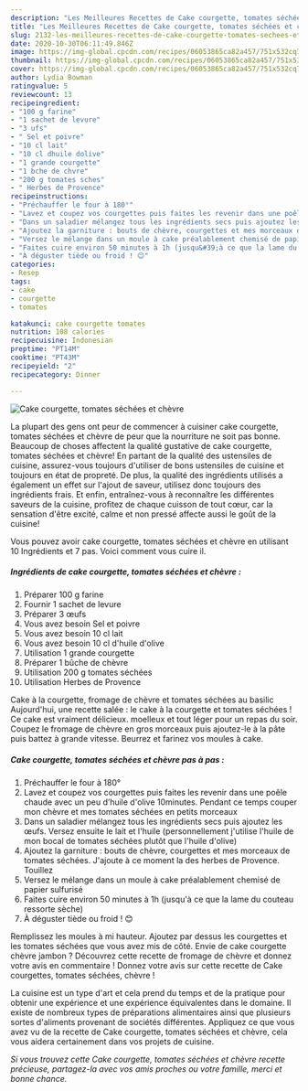 ```yaml
---
description: "Les Meilleures Recettes de Cake courgette, tomates séchées et chèvre"
title: "Les Meilleures Recettes de Cake courgette, tomates séchées et chèvre"
slug: 2132-les-meilleures-recettes-de-cake-courgette-tomates-sechees-et-chevre
date: 2020-10-30T06:11:49.846Z
image: https://img-global.cpcdn.com/recipes/06053865ca82a457/751x532cq70/cake-courgette-tomates-sechees-et-chevre-photo-principale-de-la-recette.jpg
thumbnail: https://img-global.cpcdn.com/recipes/06053865ca82a457/751x532cq70/cake-courgette-tomates-sechees-et-chevre-photo-principale-de-la-recette.jpg
cover: https://img-global.cpcdn.com/recipes/06053865ca82a457/751x532cq70/cake-courgette-tomates-sechees-et-chevre-photo-principale-de-la-recette.jpg
author: Lydia Bowman
ratingvalue: 5
reviewcount: 13
recipeingredient:
- "100 g farine"
- "1 sachet de levure"
- "3 ufs"
- " Sel et poivre"
- "10 cl lait"
- "10 cl dhuile dolive"
- "1 grande courgette"
- "1 bche de chvre"
- "200 g tomates sches"
- " Herbes de Provence"
recipeinstructions:
- "Préchauffer le four à 180°"
- "Lavez et coupez vos courgettes puis faites les revenir dans une poêle chaude avec un peu d’huile d&#39;olive 10minutes. Pendant ce temps couper mon chèvre et mes tomates séchées en petits morceaux"
- "Dans un saladier mélangez tous les ingrédients secs puis ajoutez les œufs. Versez ensuite le lait et l&#39;huile (personnellement j&#39;utilise l&#39;huile de mon bocal de tomates séchées plutôt que l&#39;huile d&#39;olive)"
- "Ajoutez la garniture : bouts de chèvre, courgettes et mes morceaux de tomates séchées. J&#39;ajoute à ce moment la des herbes de Provence. Touillez"
- "Versez le mélange dans un moule à cake préalablement chemisé de papier sulfurisé"
- "Faites cuire environ 50 minutes à 1h (jusqu&#39;à ce que la lame du couteau ressorte sèche)"
- "À déguster tiède ou froid ! 😊"
categories:
- Resep
tags:
- cake
- courgette
- tomates

katakunci: cake courgette tomates 
nutrition: 108 calories
recipecuisine: Indonesian
preptime: "PT14M"
cooktime: "PT43M"
recipeyield: "2"
recipecategory: Dinner

---
```



![Cake courgette, tomates séchées et chèvre](https://img-global.cpcdn.com/recipes/06053865ca82a457/751x532cq70/cake-courgette-tomates-sechees-et-chevre-photo-principale-de-la-recette.jpg)

La plupart des gens ont peur de commencer à cuisiner cake courgette, tomates séchées et chèvre de peur que la nourriture ne soit pas bonne. Beaucoup de choses affectent la qualité gustative de cake courgette, tomates séchées et chèvre! En partant de la qualité des ustensiles de cuisine, assurez-vous toujours d'utiliser de bons ustensiles de cuisine et toujours en état de propreté. De plus, la qualité des ingrédients utilisés a également un effet sur l'ajout de saveur, utilisez donc toujours des ingrédients frais. Et enfin, entraînez-vous à reconnaître les différentes saveurs de la cuisine, profitez de chaque cuisson de tout cœur, car la sensation d'être excité, calme et non pressé affecte aussi le goût de la cuisine!

<!--inarticleads1-->

Vous pouvez avoir cake courgette, tomates séchées et chèvre en utilisant 10 Ingrédients et 7 pas. Voici comment vous cuire il.

##### Ingrédients de cake courgette, tomates séchées et chèvre :

1. Préparer 100 g farine
1. Fournir 1 sachet de levure
1. Préparer 3 œufs
1. Vous avez besoin  Sel et poivre
1. Vous avez besoin 10 cl lait
1. Vous avez besoin 10 cl d&#39;huile d&#39;olive
1. Utilisation 1 grande courgette
1. Préparer 1 bûche de chèvre
1. Utilisation 200 g tomates séchées
1. Utilisation  Herbes de Provence


Cake à la courgette, fromage de chèvre et tomates séchées au basilic Aujourd&#39;hui, une recette salée : le cake à la courgette et tomates séchées ! Ce cake est vraiment délicieux. moelleux et tout léger pour un repas du soir. Coupez le fromage de chèvre en gros morceaux puis ajoutez-le à la pâte puis battez à grande vitesse. Beurrez et farinez vos moules à cake. 

<!--inarticleads2-->

##### Cake courgette, tomates séchées et chèvre pas à pas :

1. Préchauffer le four à 180°
1. Lavez et coupez vos courgettes puis faites les revenir dans une poêle chaude avec un peu d’huile d&#39;olive 10minutes. Pendant ce temps couper mon chèvre et mes tomates séchées en petits morceaux
1. Dans un saladier mélangez tous les ingrédients secs puis ajoutez les œufs. Versez ensuite le lait et l&#39;huile (personnellement j&#39;utilise l&#39;huile de mon bocal de tomates séchées plutôt que l&#39;huile d&#39;olive)
1. Ajoutez la garniture : bouts de chèvre, courgettes et mes morceaux de tomates séchées. J&#39;ajoute à ce moment la des herbes de Provence. Touillez
1. Versez le mélange dans un moule à cake préalablement chemisé de papier sulfurisé
1. Faites cuire environ 50 minutes à 1h (jusqu&#39;à ce que la lame du couteau ressorte sèche)
1. À déguster tiède ou froid ! 😊


Remplissez les moules à mi hauteur. Ajoutez par dessus les courgettes et les tomates séchées que vous avez mis de côté. Envie de cake courgette chèvre jambon ? Découvrez cette recette de fromage de chèvre et donnez votre avis en commentaire ! Donnez votre avis sur cette recette de Cake courgettes, tomates séchées, chèvre ! 

<!--inarticleads1-->

<p>
La cuisine est un type d'art et cela prend du temps et de la pratique pour obtenir une expérience et une expérience équivalentes dans le domaine. Il existe de nombreux types de préparations alimentaires ainsi que plusieurs sortes d'aliments provenant de sociétés différentes. Appliquez ce que vous avez vu de la recette de Cake courgette, tomates séchées et chèvre, cela vous aidera certainement dans vos projets de cuisine.
</p>

<p>
<i>Si vous trouvez cette Cake courgette, tomates séchées et chèvre recette précieuse, partagez-la avec vos amis proches ou votre famille, merci et bonne chance.</i>
</p>
